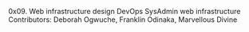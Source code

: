 0x09. Web infrastructure design
DevOps
SysAdmin
web infrastructure
Contributors: Deborah Ogwuche, Franklin Odinaka, Marvellous Divine
